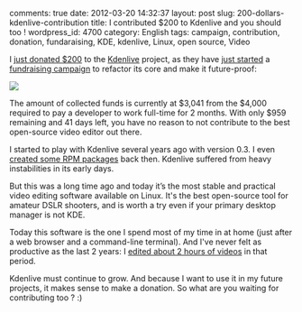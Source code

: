 comments: true
date: 2012-03-20 14:32:37
layout: post
slug: 200-dollars-kdenlive-contribution
title: I contributed $200 to Kdenlive and you should too !
wordpress_id: 4700
category: English
tags: campaign, contribution, donation, fundaraising, KDE, kdenlive, Linux, open source, Video

I [just donated $200](https://twitter.com/#!/kdeldycke/status/182018605259567104) to the [Kdenlive](http://kdenlive.org) project, as they have [just started](http://kdenlive.org/users/ttill/kdenlive-fundraising-campaign) a [fundraising campaign](http://www.indiegogo.com/kdenlive-re) to refactor its core and make it future-proof:

[![](/static/uploads/2012/03/kdenlive-fundraising-campaign.png)](http://www.indiegogo.com/kdenlive-re)

The amount of collected funds is currently at $3,041 from the $4,000 required to pay a developer to work full-time for 2 months. With only $959 remaining and 41 days left, you have no reason to not contribute to the best open-source video editor out there.

I started to play with Kdenlive several years ago with version 0.3. I even [created some RPM packages](http://kevin.deldycke.com/2007/04/kdenlive-04-for-mandriva-20070/) back then. Kdenlive suffered from heavy instabilities in its early days.

But this was a long time ago and today it’s the most stable and practical video editing software available on Linux. It's the best open-source tool for amateur DSLR shooters, and is worth a try even if your primary desktop manager is not KDE.

Today this software is the one I spend most of my time in at home (just after a web browser and a command-line terminal). And I've never felt as productive as the last 2 years: I [edited about 2 hours of videos](http://www.youtube.com/playlist?list=PL003033C52FE5047D) in that period.

Kdenlive must continue to grow. And because I want to use it in my future projects, it makes sense to make a donation. So what are you waiting for contributing too ? :)
